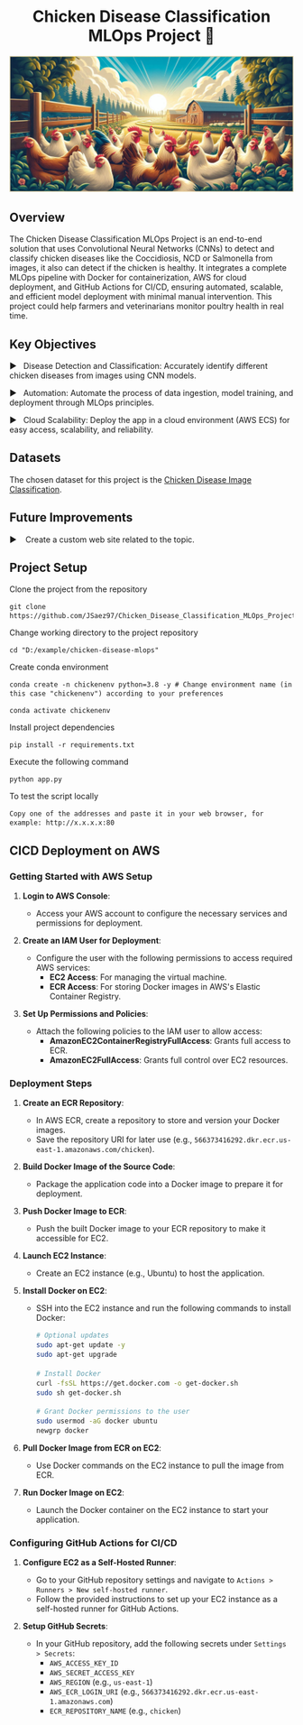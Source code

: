 <h1 align="center">Chicken Disease Classification MLOps Project 🐔</h1>

<p align="center">
  <img src="https://github.com/JSaez97/JSaez97/blob/assets/chicken_disease_banner.png" alt="Javier_Saez_Banner">
</p>

<h2 align="left">Overview</h2>

The Chicken Disease Classification MLOps Project is an end-to-end solution that uses Convolutional Neural Networks (CNNs) to detect and classify chicken diseases like the Coccidiosis, NCD or Salmonella from images, it also can detect if the chicken is healthy. It integrates a complete MLOps pipeline with Docker for containerization, AWS for cloud deployment, and GitHub Actions for CI/CD, ensuring automated, scalable, and efficient model deployment with minimal manual intervention. This project could help farmers and veterinarians monitor poultry health in real time.

<h2 align="left">Key Objectives</h2>

▶️  &nbsp;Disease Detection and Classification: Accurately identify different chicken diseases from images using CNN models.

▶️  &nbsp;Automation: Automate the process of data ingestion, model training, and deployment through MLOps principles.

▶️  &nbsp;Cloud Scalability: Deploy the app in a cloud environment (AWS ECS) for easy access, scalability, and reliability.

<h2 align="left">Datasets</h2>

The chosen dataset for this project is the [Chicken Disease Image Classification](https://www.kaggle.com/datasets/allandclive/chicken-disease-1).

<h2 align="left">Future Improvements</h2>

▶️  &nbsp; Create a custom web site related to the topic.

<h2 align="left">Project Setup</h2>

Clone the project from the repository
```
git clone https://github.com/JSaez97/Chicken_Disease_Classification_MLOps_Project.git
```
Change working directory to the project repository
```
cd "D:/example/chicken-disease-mlops"
```
Create conda environment
```
conda create -n chickenenv python=3.8 -y # Change environment name (in this case "chickenenv") according to your preferences
```
```
conda activate chickenenv
```
Install project dependencies
```
pip install -r requirements.txt
```
Execute the following command
```
python app.py
```
To test the script locally
```
Copy one of the addresses and paste it in your web browser, for example: http://x.x.x.x:80
```
<h2 align="left">CICD Deployment on AWS</h2>
<h3 align="left">Getting Started with AWS Setup</h3>

1. **Login to AWS Console**:
   - Access your AWS account to configure the necessary services and permissions for deployment.

2. **Create an IAM User for Deployment**:
   - Configure the user with the following permissions to access required AWS services:
     - **EC2 Access**: For managing the virtual machine.
     - **ECR Access**: For storing Docker images in AWS's Elastic Container Registry.

3. **Set Up Permissions and Policies**:
   - Attach the following policies to the IAM user to allow access:
     - **AmazonEC2ContainerRegistryFullAccess**: Grants full access to ECR.
     - **AmazonEC2FullAccess**: Grants full control over EC2 resources.

### Deployment Steps

1. **Create an ECR Repository**:
   - In AWS ECR, create a repository to store and version your Docker images.
   - Save the repository URI for later use (e.g., `566373416292.dkr.ecr.us-east-1.amazonaws.com/chicken`).

2. **Build Docker Image of the Source Code**:
   - Package the application code into a Docker image to prepare it for deployment.

3. **Push Docker Image to ECR**:
   - Push the built Docker image to your ECR repository to make it accessible for EC2.

4. **Launch EC2 Instance**:
   - Create an EC2 instance (e.g., Ubuntu) to host the application.

5. **Install Docker on EC2**:
   - SSH into the EC2 instance and run the following commands to install Docker:
     ```bash
     # Optional updates
     sudo apt-get update -y
     sudo apt-get upgrade

     # Install Docker
     curl -fsSL https://get.docker.com -o get-docker.sh
     sudo sh get-docker.sh

     # Grant Docker permissions to the user
     sudo usermod -aG docker ubuntu
     newgrp docker
     ```

6. **Pull Docker Image from ECR on EC2**:
   - Use Docker commands on the EC2 instance to pull the image from ECR.

7. **Run Docker Image on EC2**:
   - Launch the Docker container on the EC2 instance to start your application.

### Configuring GitHub Actions for CI/CD

1. **Configure EC2 as a Self-Hosted Runner**:
   - Go to your GitHub repository settings and navigate to `Actions > Runners > New self-hosted runner`.
   - Follow the provided instructions to set up your EC2 instance as a self-hosted runner for GitHub Actions.

2. **Setup GitHub Secrets**:
   - In your GitHub repository, add the following secrets under `Settings > Secrets`:
     - `AWS_ACCESS_KEY_ID`
     - `AWS_SECRET_ACCESS_KEY`
     - `AWS_REGION` (e.g., `us-east-1`)
     - `AWS_ECR_LOGIN_URI` (e.g., `566373416292.dkr.ecr.us-east-1.amazonaws.com`)
     - `ECR_REPOSITORY_NAME` (e.g., `chicken`)

